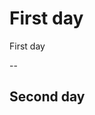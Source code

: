 <!-- ---
title: "First day"
date: 2024-04-05T23:57:48+08:00
draft: false
--- -->

# First day

First day

--

## Second day

